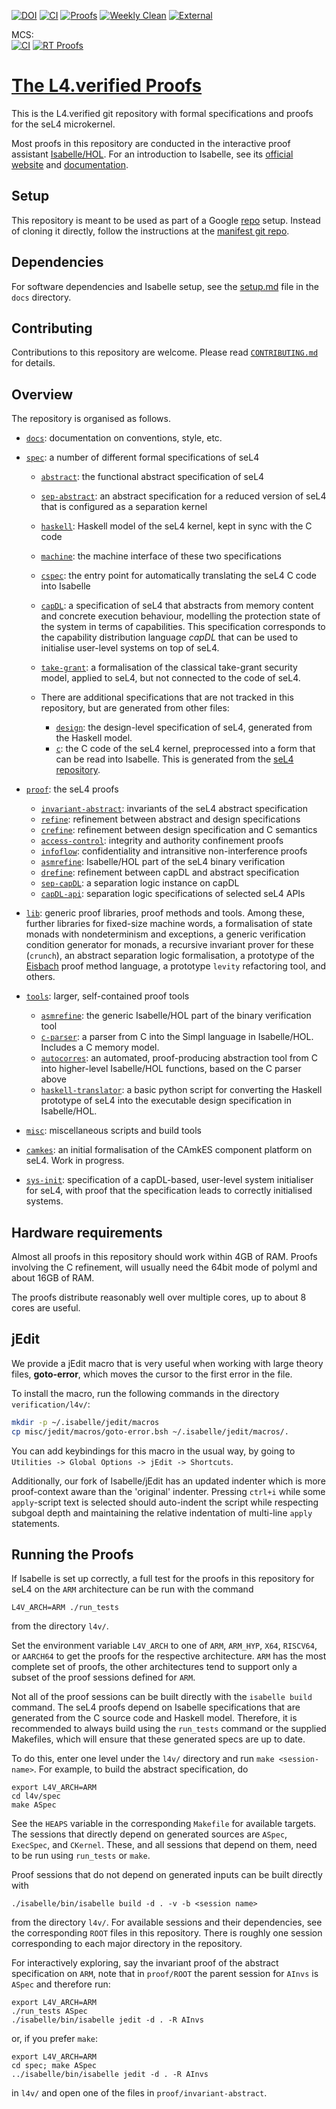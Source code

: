 <!--
     Copyright 2020, Data61, CSIRO (ABN 41 687 119 230)

     SPDX-License-Identifier: CC-BY-SA-4.0
-->

[![DOI][0]](http://dx.doi.org/10.5281/zenodo.591732)
[![CI](https://github.com/seL4/l4v/actions/workflows/push.yml/badge.svg)](https://github.com/seL4/l4v/actions/workflows/push.yml)
[![Proofs](https://github.com/seL4/l4v/actions/workflows/proof-deploy.yml/badge.svg)](https://github.com/seL4/l4v/actions/workflows/proof-deploy.yml)
[![Weekly Clean](https://github.com/seL4/l4v/actions/workflows/weekly-clean.yml/badge.svg)](https://github.com/seL4/l4v/actions/workflows/weekly-clean.yml)
[![External](https://github.com/seL4/l4v/actions/workflows/external.yml/badge.svg)](https://github.com/seL4/l4v/actions/workflows/external.yml)

MCS:\
[![CI](https://github.com/seL4/l4v/actions/workflows/push.yml/badge.svg?branch=rt)](https://github.com/seL4/l4v/actions/workflows/push.yml)
[![RT Proofs](https://github.com/seL4/l4v/actions/workflows/proof.yml/badge.svg?branch=rt)](https://github.com/seL4/l4v/actions/workflows/proof.yml)

  [0]: https://zenodo.org/badge/doi/10.5281/zenodo.591732.svg


[The L4.verified Proofs][1]
===========================

This is the L4.verified git repository with formal specifications and
proofs for the seL4 microkernel.

Most proofs in this repository are conducted in the interactive proof
assistant [Isabelle/HOL][2]. For an introduction to Isabelle, see its
[official website][2] and [documentation][3].

  [1]: https://github.com/seL4/l4v                   "L4.verified Repository"
  [2]: http://isabelle.in.tum.de                     "Isabelle Website"
  [3]: http://isabelle.in.tum.de/documentation.html  "Isabelle Documentation"

<a name="setup"></a>
Setup
-----

This repository is meant to be used as part of a Google [repo][5] setup.
Instead of cloning it directly, follow the instructions at the [manifest git
repo](https://github.com/seL4/verification-manifest).

  [5]: http://source.android.com/source/downloading.html#installing-repo     "google repo installation"


Dependencies
------------

For software dependencies and Isabelle setup, see the
[setup.md](docs/setup.md) file in the `docs` directory.


Contributing
------------

Contributions to this repository are welcome.
Please read [`CONTRIBUTING.md`](CONTRIBUTING.md) for details.

Overview
--------

The repository is organised as follows.

 * [`docs`](docs/): documentation on conventions, style, etc.

 * [`spec`](spec/): a number of different formal specifications of seL4
    * [`abstract`](spec/abstract/): the functional abstract specification of seL4
    * [`sep-abstract`](spec/sep-abstract/): an abstract specification for a reduced
      version of seL4 that is configured as a separation kernel
    * [`haskell`](spec/haskell/): Haskell model of the seL4 kernel, kept in sync
      with the C code
    * [`machine`](spec/machine/): the machine interface of these two specifications
    * [`cspec`](spec/cspec/): the entry point for automatically translating the seL4 C code
      into Isabelle
    * [`capDL`](spec/capDL/): a specification of seL4 that abstracts from memory content and
      concrete execution behaviour, modelling the protection state of the
      system in terms of capabilities. This specification corresponds to the
      capability distribution language *capDL* that can be used to initialise
      user-level systems on top of seL4.
    * [`take-grant`](spec/take-grant/): a formalisation of the classical take-grant security
    model, applied to seL4, but not connected to the code of seL4.

    * There are additional specifications that are not tracked in this repository,
      but are generated from other files:
      * [`design`](spec/design/): the design-level specification of seL4,
        generated from the Haskell model.
      * [`c`](spec/cspec/c/): the C code of the seL4 kernel, preprocessed into a form that
        can be read into Isabelle. This is generated from the [seL4 repository](https://github.com/seL4/seL4).

 * [`proof`](proof/): the seL4 proofs
    * [`invariant-abstract`](proof/invariant-abstract/): invariants of the seL4 abstract specification
    * [`refine`](proof/refine/): refinement between abstract and design specifications
    * [`crefine`](proof/crefine/): refinement between design specification and C semantics
    * [`access-control`](proof/access-control/): integrity and authority confinement proofs
    * [`infoflow`](proof/infoflow/): confidentiality and intransitive non-interference proofs
    * [`asmrefine`](proof/asmrefine/): Isabelle/HOL part of the seL4 binary verification
    * [`drefine`](proof/drefine/): refinement between capDL and abstract specification
    * [`sep-capDL`](proof/sep-capDL/): a separation logic instance on capDL
    * [`capDL-api`](proof/capDL-api/): separation logic specifications of selected seL4 APIs

 * [`lib`](lib/): generic proof libraries, proof methods and tools. Among these,
   further libraries for fixed-size machine words, a formalisation of state
   monads with nondeterminism and exceptions, a generic verification condition
   generator for monads, a recursive invariant prover for these (`crunch`), an
   abstract separation logic formalisation, a prototype of the [Eisbach][6] proof
   method language, a prototype `levity` refactoring tool, and others.

 * [`tools`](tools/): larger, self-contained proof tools
    * [`asmrefine`](tools/asmrefine/): the generic Isabelle/HOL part of the binary
      verification tool
    * [`c-parser`](tools/c-parser/): a parser from C into the Simpl language in Isabelle/HOL.
       Includes a C memory model.
    * [`autocorres`](tools/autocorres/): an automated, proof-producing abstraction tool from
      C into higher-level Isabelle/HOL functions, based on the C parser above
    * [`haskell-translator`](tools/haskell-translator/): a basic python script for converting the Haskell
      prototype of seL4 into the executable design specification in
      Isabelle/HOL.

 * [`misc`](misc/): miscellaneous scripts and build tools

 * [`camkes`](camkes/): an initial formalisation of the CAmkES component platform
    on seL4. Work in progress.

 * [`sys-init`](sys-init/): specification of a capDL-based, user-level system initialiser
    for seL4, with proof that the specification leads to correctly initialised
    systems.


  [6]: https://trustworthy.systems/publications/nictaabstracts/Matichuk_WM_14.abstract "An Isabelle Proof Method Language"


Hardware requirements
---------------------

Almost all proofs in this repository should work within 4GB of RAM. Proofs
involving the C refinement, will usually need the 64bit mode of polyml and
about 16GB of RAM.

The proofs distribute reasonably well over multiple cores, up to about 8
cores are useful.


jEdit
-----

We provide a jEdit macro that is very useful when working with large theory
files, **goto-error**, which moves the cursor to the first error in the file.

To install the macro, run the following commands in the directory
`verification/l4v/`:
```bash
mkdir -p ~/.isabelle/jedit/macros
cp misc/jedit/macros/goto-error.bsh ~/.isabelle/jedit/macros/.
```

You can add keybindings for this macro in the usual way, by going to
`Utilities -> Global Options -> jEdit -> Shortcuts`.

Additionally, our fork of Isabelle/jEdit has an updated indenter which is more
proof-context aware than the 'original' indenter. Pressing `ctrl+i` while some
`apply`-script text is selected should auto-indent the script while respecting
subgoal depth and maintaining the relative indentation of multi-line `apply`
statements.

Running the Proofs
------------------

If Isabelle is set up correctly, a full test for the proofs in this repository
for seL4 on the `ARM` architecture can be run with the command

    L4V_ARCH=ARM ./run_tests

from the directory `l4v/`.

Set the environment variable `L4V_ARCH` to one of `ARM`, `ARM_HYP`, `X64`,
`RISCV64`, or `AARCH64` to get the proofs for the respective architecture. `ARM`
has the most complete set of proofs, the other architectures tend to support
only a subset of the proof sessions defined for `ARM`.

Not all of the proof sessions can be built directly with the `isabelle build`
command. The seL4 proofs depend on Isabelle specifications that are generated
from the C source code and Haskell model. Therefore, it is recommended to always
build using the `run_tests` command or the supplied Makefiles, which will ensure
that these generated specs are up to date.

To do this, enter one level under the `l4v/` directory and run `make <session-name>`.
For example, to build the abstract specification, do

    export L4V_ARCH=ARM
    cd l4v/spec
    make ASpec

See the `HEAPS` variable in the corresponding `Makefile` for available targets.
The sessions that directly depend on generated sources are `ASpec`, `ExecSpec`,
and `CKernel`. These, and all sessions that depend on them, need to be run using
`run_tests` or `make`.

Proof sessions that do not depend on generated inputs can be built directly with

    ./isabelle/bin/isabelle build -d . -v -b <session name>

from the directory `l4v/`. For available sessions and their dependencies, see
the corresponding `ROOT` files in this repository. There is roughly one session
corresponding to each major directory in the repository.

For interactively exploring, say the invariant proof of the abstract
specification on `ARM`, note that in `proof/ROOT` the parent session for
`AInvs` is `ASpec` and therefore run:

    export L4V_ARCH=ARM
    ./run_tests ASpec
    ./isabelle/bin/isabelle jedit -d . -R AInvs

or, if you prefer `make`:

    export L4V_ARCH=ARM
    cd spec; make ASpec
    ../isabelle/bin/isabelle jedit -d . -R AInvs

in `l4v/` and open one of the files in `proof/invariant-abstract`.
